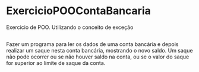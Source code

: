 # ExercicioPOOContaBancaria
 Exercicio de POO. Utilizando o conceito de exceção

##
 Fazer um programa para ler os dados de uma conta bancária e depois realizar um
 saque nesta conta bancária, mostrando o novo saldo. Um saque não pode ocorrer
 ou se não houver saldo na conta, ou se o valor do saque for superior ao limite de
 saque da conta.
